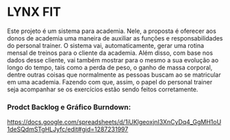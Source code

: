 # LYNX FIT

   Este projeto é um sistema para academia. Nele, a proposta é oferecer aos donos de academia uma maneira de auxiliar as funções e responsabilidades do personal trainer. O sistema vai, automaticamente, gerar uma rotina mensal de treinos para o cliente da academia. Além disso, com base nos dados desse cliente, vai também mostrar para o mesmo a sua evolução ao longo do tempo, tais como a perda de peso, o ganho de massa corporal, dentre outras coisas que normalmente as pessoas buscam ao se matricular em uma academia. Fazendo com que, assim, o papel do personal trainer seja acompanhar se os exercícios estão sendo feitos corretamente.

### Prodct Backlog e Gráfico Burndown:
https://docs.google.com/spreadsheets/d/1iUKlgeoxjnI3XnCyDq4_GgMH1oU1deSQdmSTgHLJyfc/edit#gid=1287231997
